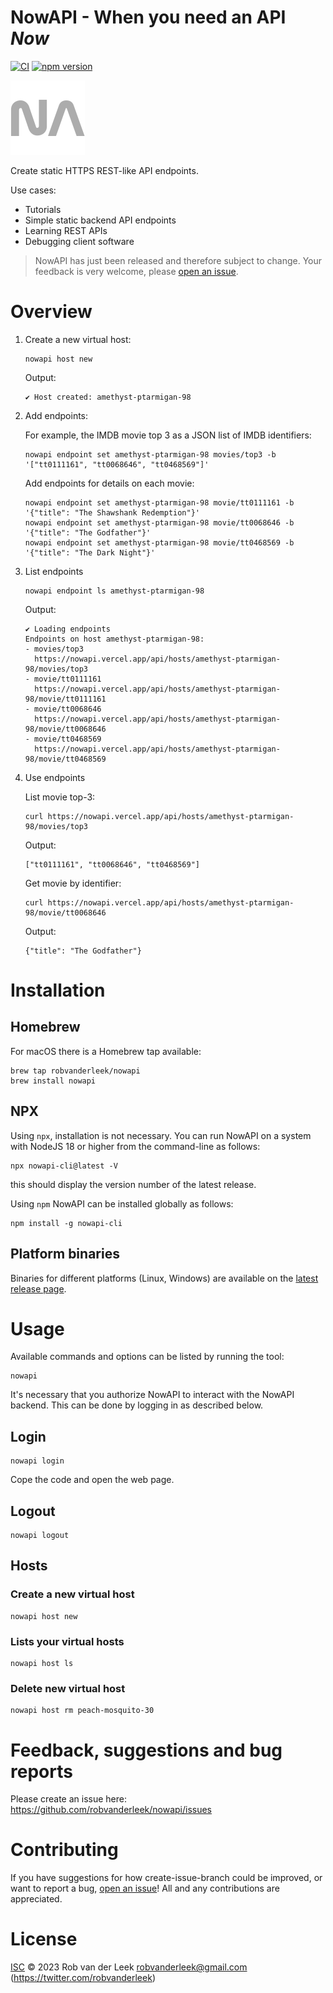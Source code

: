 # NowAPI - When you need an API _Now_

[![CI](https://github.com/robvanderleek/nowapi/actions/workflows/ci.yml/badge.svg)](https://github.com/robvanderleek/nowapi/actions/workflows/ci.yml)
[![npm version](https://badge.fury.io/js/nowapi-cli.svg)](https://badge.fury.io/js/nowapi-cli)

![Logo](https://raw.githubusercontent.com/robvanderleek/nowapi/main/docs/nowapi-logo.png?raw=true)

Create static HTTPS REST-like API endpoints.

Use cases:
- Tutorials
- Simple static backend API endpoints
- Learning REST APIs
- Debugging client software

> NowAPI has just been released and therefore subject to change.
> Your feedback is very welcome, please [open an issue](https://github.com/robvanderleek/nowapi/issues/new).

# Overview

1. Create a new virtual host:

    ```shell
    nowapi host new
    ```

    Output:

    ```shell
    ✔ Host created: amethyst-ptarmigan-98
    ```

2. Add endpoints:

    For example, the IMDB movie top 3 as a JSON list of IMDB identifiers:

    ```shell
    nowapi endpoint set amethyst-ptarmigan-98 movies/top3 -b '["tt0111161", "tt0068646", "tt0468569"]'
    ```

    Add endpoints for details on each movie:

    ```shell
    nowapi endpoint set amethyst-ptarmigan-98 movie/tt0111161 -b '{"title": "The Shawshank Redemption"}'
    nowapi endpoint set amethyst-ptarmigan-98 movie/tt0068646 -b '{"title": "The Godfather"}'
    nowapi endpoint set amethyst-ptarmigan-98 movie/tt0468569 -b '{"title": "The Dark Night"}'
    ```
    
3. List endpoints
    
   ```shell
   nowapi endpoint ls amethyst-ptarmigan-98
   ```
    
   Output:

   ```shell
   ✔ Loading endpoints
   Endpoints on host amethyst-ptarmigan-98:
   - movies/top3
     https://nowapi.vercel.app/api/hosts/amethyst-ptarmigan-98/movies/top3
   - movie/tt0111161
     https://nowapi.vercel.app/api/hosts/amethyst-ptarmigan-98/movie/tt0111161
   - movie/tt0068646
     https://nowapi.vercel.app/api/hosts/amethyst-ptarmigan-98/movie/tt0068646
   - movie/tt0468569
     https://nowapi.vercel.app/api/hosts/amethyst-ptarmigan-98/movie/tt0468569
   ```

4. Use endpoints

    List movie top-3:
 
    ```shell
    curl https://nowapi.vercel.app/api/hosts/amethyst-ptarmigan-98/movies/top3
    ```
    
    Output:

    ```shell
    ["tt0111161", "tt0068646", "tt0468569"]
    ```

    Get movie by identifier:
 
    ```shell
    curl https://nowapi.vercel.app/api/hosts/amethyst-ptarmigan-98/movie/tt0068646
    ```
   
    Output:
 
    ```shell
    {"title": "The Godfather"}
    ``` 

# Installation

## Homebrew

For macOS there is a Homebrew tap available: 

```shell
brew tap robvanderleek/nowapi
brew install nowapi
```

## NPX

Using `npx`, installation is not necessary. You can run NowAPI on a system with
NodeJS 18 or higher from the command-line as follows:

```shell
npx nowapi-cli@latest -V
```

this should display the version number of the latest release.

Using `npm` NowAPI can be installed globally as follows:

```shell
npm install -g nowapi-cli
```

## Platform binaries

Binaries for different platforms (Linux, Windows) are available on the [latest
release page](https://github.com/robvanderleek/nowapi/releases/latest).

# Usage

Available commands and options can be listed by running the tool:

```
nowapi
```

It's necessary that you authorize NowAPI to interact with the NowAPI backend. This can be done by logging in as described below.

## Login

```shell
nowapi login
```

Cope the code and open the web page.

## Logout

```shell
nowapi logout
```

## Hosts

### Create a new virtual host

```shell
nowapi host new
```

### Lists your virtual hosts

```shell
nowapi host ls
```

### Delete new virtual host

```shell
nowapi host rm peach-mosquito-30
```

# Feedback, suggestions and bug reports

Please create an issue here:
https://github.com/robvanderleek/nowapi/issues

# Contributing

If you have suggestions for how create-issue-branch could be improved, or want
to report a bug, [open an
issue](https://github.com/robvanderleek/nowapi/issues)! All and
any contributions are appreciated.

# License

[ISC](LICENSE) © 2023 Rob van der Leek <robvanderleek@gmail.com>
(https://twitter.com/robvanderleek)
